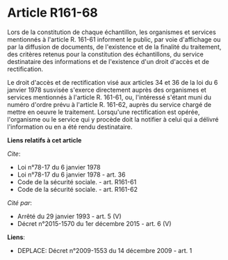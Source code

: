 # Article R161-68

Lors de la constitution de chaque échantillon, les organismes et services mentionnés à l'article R. 161-61 informent le
public, par voie d'affichage ou par la diffusion de documents, de l'existence et de la finalité du traitement, des critères
retenus pour la constitution des échantillons, du service destinataire des informations et de l'existence d'un droit d'accès
et de rectification.

Le droit d'accès et de rectification visé aux articles 34 et 36 de la loi du 6 janvier 1978 susvisée s'exerce directement
auprès des organismes et services mentionnés à l'article R. 161-61, ou, l'intéressé s'étant muni du numéro d'ordre prévu à
l'article R. 161-62, auprès du service chargé de mettre en oeuvre le traitement. Lorsqu'une rectification est opérée,
l'organisme ou le service qui y procède doit la notifier à celui qui a délivré l'information ou en a été rendu destinataire.

**Liens relatifs à cet article**

_Cite_:

  - Loi n°78-17 du 6 janvier 1978
  - Loi n°78-17 du 6 janvier 1978 - art. 36
  - Code de la sécurité sociale. - art. R161-61
  - Code de la sécurité sociale. - art. R161-62

_Cité par_:

  - Arrêté du 29 janvier 1993 - art. 5 (V)
  - Décret n°2015-1570 du 1er décembre 2015 - art. 6 (V)

**Liens**:

  - DEPLACE: Décret n°2009-1553 du 14 décembre 2009 - art. 1
